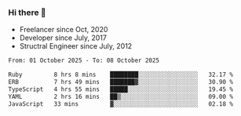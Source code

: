 ### Hi there 👋

- Freelancer since Oct, 2020
- Developer since July, 2017
- Structral Engineer since July, 2012

<!--START_SECTION:waka-->

```txt
From: 01 October 2025 - To: 08 October 2025

Ruby         8 hrs 8 mins    ████████░░░░░░░░░░░░░░░░░   32.17 %
ERB          7 hrs 49 mins   ███████▓░░░░░░░░░░░░░░░░░   30.90 %
TypeScript   4 hrs 55 mins   █████░░░░░░░░░░░░░░░░░░░░   19.45 %
YAML         2 hrs 16 mins   ██▒░░░░░░░░░░░░░░░░░░░░░░   09.00 %
JavaScript   33 mins         ▓░░░░░░░░░░░░░░░░░░░░░░░░   02.18 %
```

<!--END_SECTION:waka-->
